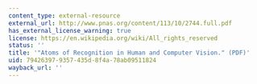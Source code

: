 ```yaml
---
content_type: external-resource
external_url: http://www.pnas.org/content/113/10/2744.full.pdf
has_external_license_warning: true
license: https://en.wikipedia.org/wiki/All_rights_reserved
status: ''
title: '"Atoms of Recognition in Human and Computer Vision." (PDF)'
uid: 79426397-9357-435d-8f4a-78ab09511824
wayback_url: ''
---
```

